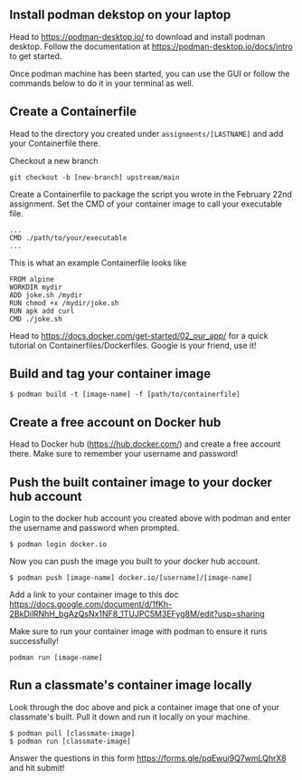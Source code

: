 ## Install podman dekstop on your laptop

Head to https://podman-desktop.io/ to download and install podman desktop. Follow the documentation at https://podman-desktop.io/docs/intro to get started.

Once podman machine has been started, you can use the GUI or follow the commands below to do it in your terminal as well.

## Create a Containerfile

Head to the directory you created under `assignments/[LASTNAME]` and add your Containerfile there.

Checkout a new branch
```
git checkout -b [new-branch] upstream/main
```

Create a Containerfile to package the script you wrote in the February 22nd assignment. Set the CMD of your container image to call your executable file.

```
...
CMD ./path/to/your/executable
...
```

This is what an example Containerfile looks like
```
FROM alpine
WORKDIR mydir
ADD joke.sh /mydir
RUN chmod +x /mydir/joke.sh
RUN apk add curl
CMD ./joke.sh
```
Head to https://docs.docker.com/get-started/02_our_app/ for a quick tutorial on Containerfiles/Dockerfiles. Google is your friend, use it!

## Build and tag your container image

```
$ podman build -t [image-name] -f [path/to/containerfile]
```

## Create a free account on Docker hub

Head to Docker hub (https://hub.docker.com/) and create a free account there. Make sure to remember your username and password!

## Push the built container image to your docker hub account

Login to the docker hub account you created above with podman and enter the username and password when prompted.
```
$ podman login docker.io
```

Now you can push the image you built to your docker hub account.
```
$ podman push [image-name] docker.io/[username]/[image-name]
```

Add a link to your container image to this doc https://docs.google.com/document/d/1fKh-2BkDilRNhH_bgAzQsNx1NF8_1TUJPC5M3EFyg8M/edit?usp=sharing

Make sure to run your container image with podman to ensure it runs successfully!
```
podman run [image-name]
```

## Run a classmate's container image locally

Look through the doc above and pick a container image that one of your classmate's built. Pull it down and run it locally on your machine.

```
$ podman pull [classmate-image]
$ podman run [classmate-image]
```

Answer the questions in this form https://forms.gle/pqEwui9Q7wmLQhrX8 and hit submit!
